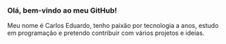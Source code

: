 ### Olá, bem-vindo ao meu GitHub!

Meu nome é Carlos Eduardo, tenho paixão por tecnologia a anos, estudo em programação e pretendo contribuir com vários projetos e ideias.
